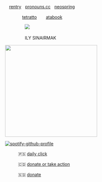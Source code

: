 

ㅤ[rentry](https://rentry.co/swuomi)ㅤ[pronouns.cc](https://pronouns.cc/@finland)ㅤ[neospring](https://neospring.org/@finland)

ㅤㅤ ㅤㅤ[tetratto](https://tetratto.com/@hetalia) ㅤㅤ[atabook](https://finland.atabook.org)

ㅤㅤㅤㅤㅤ![](https://komarev.com/ghpvc/?username=lustangel&label=sexy_people&color=270F18)

ㅤㅤㅤㅤㅤILY SINAIRMAK

<img src="https://files.catbox.moe/xh81gm.gif" width="300">


[![spotify-github-profile](https://spotify-github-profile.kittinanx.com/api/view?uid=31zbblnlr2w65oeixrz3ikwwf7xq&cover_image=true&theme=novatorem&show_offline=false&background_color=121212&interchange=true&bar_color=53b14f&bar_color_cover=true)](https://github.com/kittinan/spotify-github-profile)


ㅤ ㅤㅤ🇵🇸 [daily click](https://arab.org/click-to-help/palestine/)

ㅤㅤㅤ 🇨🇩 [donate or take action](https://www.savethechildren.org/us/where-we-work/democratic-republic-of-congo)

ㅤ ㅤㅤ🇸🇩 [donate](https://www.help-ev.de/en/donate-south-sudan/) 
